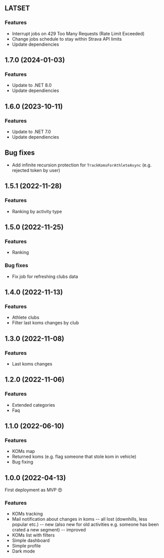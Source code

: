 ﻿## LATSET

### Features
- Interrupt jobs on 429 Too Many Requests (Rate Limit Exceeded)
- Change jobs schedule to stay within Strava API limits
- Update dependiencies

## 1.7.0 (2024-01-03)

### Features
- Update to .NET 8.0
- Update dependiencies

## 1.6.0 (2023-10-11)

### Features
- Update to .NET 7.0
- Update dependiencies

## Bug fixes
- Add infinite recursion protection for `TrackKomsForAthleteAsync` (e.g. rejected token by user)

## 1.5.1 (2022-11-28)

### Features
- Ranking by activity type

## 1.5.0 (2022-11-25)

### Features
- Ranking

### Bug fixes
- Fix job for refreshing clubs data

## 1.4.0 (2022-11-13)

### Features
- Athlete clubs
- Filter last koms changes by club

## 1.3.0 (2022-11-08)

### Features
- Last koms changes

## 1.2.0 (2022-11-06)

### Features
- Extended categories
- Faq

## 1.1.0 (2022-06-10)

### Features
- KOMs map
- Returned koms (e.g. flag someone that stole  kom in vehicle)
- Bug fixing

## 1.0.0 (2022-04-13)

First deployment as MVP 😍

### Features
- KOMs tracking
- Mail notification about changes in koms
-- all lost (downhills, less popular etc.) 
-- new (also new for old activities e.g. someone has been crated a new segment)
-- improved
- KOMs list with filters
- Simple dashboard
- Simple profile
- Dark mode